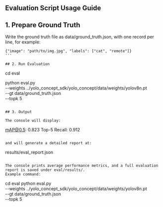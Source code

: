 ## Evaluation Script Usage Guide

## 1. Prepare Ground Truth

Write the ground truth file as data/ground_truth.json, with one record per line, for example:
```
{"image": "path/to/img.jpg", "labels": ["cat", "remote"]}
'''

## 2. Run Evaluation

```
cd eval

python eval.py \
  --weights ../yolo_concept_sdk/yolo_concept/data/weights/yolov8n.pt \
  --gt data/ground_truth.json \
  --topk 5
```

## 3. Output

The console will display:
```
mAP@0.5: 0.823
Top-5 Recall: 0.912
```

and will generate a detailed report at:
```
results/eval_report.json
```

The console prints average performance metrics, and a full evaluation report is saved under eval/results/.
Example command:
```
cd eval
python eval.py \
  --weights ../yolo_concept_sdk/yolo_concept/data/weights/yolov8n.pt \
  --gt data/ground_truth.json \
  --topk 5
```

